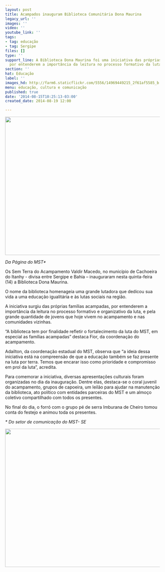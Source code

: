 ```yaml
---
layout: post
title: Acampados inauguram Biblioteca Comunitária Dona Maurina
legacy_url: ''
images: ''
video: ''
youtube_link: ''
tags:
- tag: educação
- tag: Sergipe
files: []
type: ''
support_line: A Biblioteca Dona Maurina foi uma iniciativa das próprias famílias acampadas,
  por entenderem a importância da leitura no processo formativo da luta.
section: ''
hat: Educação
label: ''
images_hd: http://farm6.staticflickr.com/5556/14969449215_2f61af5585_b.jpg
menu: educação, cultura e comunicação
published: true
date: '2014-08-15T10:25:13-03:00'
created_date: 2014-08-19 12:00

---
```

<p><span contenteditable="false" tabindex="-1"><img alt="" data-widget="image" height="450" src="http://farm4.staticflickr.com/3869/14782906967_15e09539f9_b.jpg" width="600" /></span></p>

<p><em>Da P&aacute;gina do MST*</em></p>

<p>Os Sem Terra do Acampamento Valdir Macedo, no munic&iacute;pio de Cachoeira do Itanhy - divisa entre Sergipe e Bahia &ndash; inauguraram nesta quinta-feira (14) a Biblioteca Dona Maurina.</p>

<p>O nome da biblioteca homenageia uma grande lutadora que dedicou sua vida a uma educa&ccedil;&atilde;o igualit&aacute;ria e &agrave;s lutas sociais na regi&atilde;o.</p>

<p>A iniciativa surgiu das pr&oacute;prias fam&iacute;lias acampadas, por entenderem a import&acirc;ncia da leitura no processo formativo e organizativo da luta, e pela grande quantidade de jovens que hoje vivem no acampamento e nas comunidades vizinhas.</p>

<p>&ldquo;A biblioteca tem por finalidade refletir o fortalecimento da luta do MST, em especial as fam&iacute;lias acampadas&rdquo; destaca Fior, da coordena&ccedil;&atilde;o do acampamento.</p>

<p>Adailton, da coordena&ccedil;&atilde;o estadual do MST, observa que &ldquo;a ideia dessa iniciativa est&aacute; na compreens&atilde;o de que a educa&ccedil;&atilde;o tamb&eacute;m se faz presente na luta por terra. Temos que encarar isso como prioridade e compromisso em prol da luta&rdquo;, acredita.</p>

<p>Para comemorar a iniciativa, diversas apresenta&ccedil;&otilde;es culturais foram organizadas no dia da inaugura&ccedil;&atilde;o. Dentre elas, destaca-se o coral juvenil do acampamento, grupos de capoeira, um leil&atilde;o para ajudar na manuten&ccedil;&atilde;o da biblioteca, ato pol&iacute;tico com entidades parceiras do MST e um almo&ccedil;o coletivo compartilhado com todos os presentes.&nbsp;</p>

<p>No final do dia, o forr&oacute; com o grupo p&eacute; de serra Imburana de Cheiro tomou conta do festejo e animou toda os presentes.</p>

<p><em>* Do setor de comunica&ccedil;&atilde;o do MST- SE</em></p>

<p><em><span contenteditable="false" tabindex="-1"><img alt="" data-widget="image" height="450" src="http://farm4.staticflickr.com/3910/14966364331_3bb8031e95_b.jpg" width="600" /></span></em></p>
